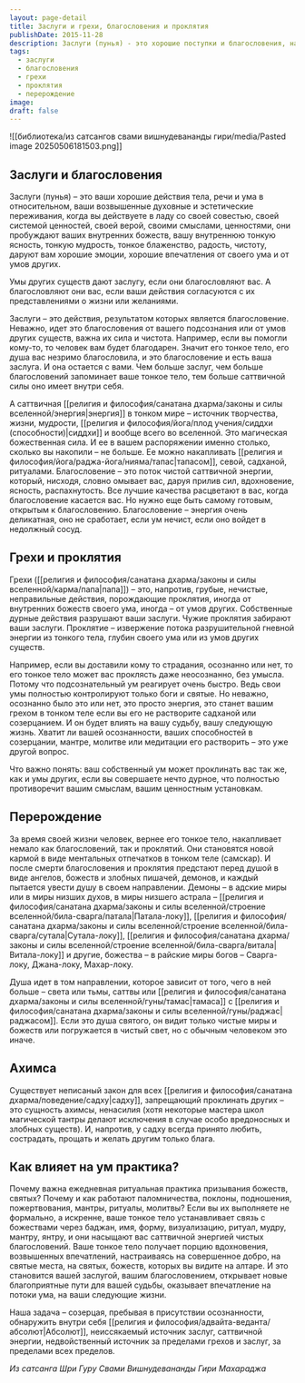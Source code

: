 ```yaml
---
layout: page-detail
title: Заслуги и грехи, благословения и проклятия
publishDate: 2015-11-28
description: Заслуги (пунья) - это хорошие поступки и благословения, наполняющие тонкое тело саттвичной энергией и открывающие путь к счастью и духовному росту. Грехи и проклятия разрушают заслуги и влияют на судьбу и перерождения. Ежедневная духовная практика усиливает благословения и помогает раскрыть внутренний источник света - Абсолют.
tags:
  - заслуги
  - благословения
  - грехи
  - проклятия
  - перерождение
image: 
draft: false
---
```

![[библиотека/из сатсангов свами вишнудевананды гири/media/Pasted image 20250506181503.png]]
## Заслуги и благословения

Заслуги (пунья) – это ваши хорошие действия тела, речи и ума в относительном, ваши возвышенные духовные и эстетические переживания, когда вы действуете в ладу со своей совестью, своей системой ценностей, своей верой, своими смыслами, ценностями, они пробуждают ваших внутренних божеств, вашу внутреннюю тонкую ясность, тонкую мудрость, тонкое блаженство, радость, чистоту, даруют вам хорошие эмоции, хорошие впечатления от своего ума и от умов других.

Умы других существ дают заслугу, если они благословляют вас. А благословляют они вас, если ваши действия согласуются с их представлениями о жизни или желаниями.

Заслуги – это действия, результатом которых является благословение. Неважно, идет это благословения от вашего подсознания или от умов других существ, важна их сила и чистота. Например, если вы помогли кому-то, то человек вам будет благодарен. Значит его тонкое тело, его душа вас незримо благословила, и это благословение и есть ваша заслуга. И она остается с вами. Чем больше заслуг, чем больше благословений запоминает ваше тонкое тело, тем больше саттвичной силы оно имеет внутри себя.

А саттвичная [[религия и философия/санатана дхарма/законы и силы вселенной/энергия|энергия]] в тонком мире – источник творчества, жизни, мудрости, [[религия и философия/йога/плод учения/сиддхи (способности)|сиддхи]] и вообще всего во вселенной. Это магическая божественная сила. И ее в вашем распоряжении именно столько, сколько вы накопили – не больше. Ее можно накапливать [[религия и философия/йога/раджа-йога/нияма/тапас|тапасом]], севой, садханой, ритуалами. Благословение – это поток чистой саттвичной энергии, который, нисходя, словно омывает вас, даруя прилив сил, вдохновение, ясность, распахнутость. Все лучшие качества расцветают в вас, когда благословение касается вас. Но нужно еще быть самому готовым, открытым к благословению. Благословение – энергия очень деликатная, оно не сработает, если ум нечист, если оно войдет в недолжный сосуд.

## Грехи и проклятия

Грехи ([[религия и философия/санатана дхарма/законы и силы вселенной/карма/папа|папа]]) – это, напротив, грубые, нечистые, неправильные действия, порождающие проклятия, иногда от внутренних божеств своего ума, иногда – от умов других. Собственные дурные действия разрушают ваши заслуги. Чужие проклятия забирают ваши заслуги. Проклятие – извержение потока разрушительной гневной энергии из тонкого тела, глубин своего ума или из умов других существ.

Например, если вы доставили кому то страдания, осознанно или нет, то его тонкое тело может вас проклясть даже неосознанно, без умысла. Потому что подсознательный ум реагирует очень быстро. Ведь свои умы полностью контролируют только боги и святые. Но неважно, осознанно было это или нет, это просто энергия, это станет вашим грехом в тонком теле если вы его не растворите садханой или созерцанием. И он будет влиять на вашу судьбу, вашу следующую жизнь. Хватит ли вашей осознанности, ваших способностей в созерцании, мантре, молитве или медитации его растворить – это уже другой вопрос.

Что важно понять: ваш собственный ум может проклинать вас так же, как и умы других, если вы совершаете нечто дурное, что полностью противоречит вашим смыслам, вашим ценностным установкам.

## Перерождение

За время своей жизни человек, вернее его тонкое тело, накапливает немало как благословений, так и проклятий. Они становятся новой кармой в виде ментальных отпечатков в тонком теле (самскар). И после смерти благословения и проклятия предстают перед душой в виде ангелов, божеств и злобных пишачей, демонов, и каждый пытается увести душу в своем направлении. Демоны – в адские миры или в миры низших духов, в миры низшего астрала – [[религия и философия/санатана дхарма/законы и силы вселенной/строение вселенной/била-сварга/патала|Патала-локу]], [[религия и философия/санатана дхарма/законы и силы вселенной/строение вселенной/била-сварга/сутала|Сутала-локу]], [[религия и философия/санатана дхарма/законы и силы вселенной/строение вселенной/била-сварга/витала|Витала-локу]] и другие, божества – в райские миры богов – Сварга-локу, Джана-локу, Махар-локу.

Душа идет в том направлении, которое зависит от того, чего в ней больше – света или тьмы, саттвы или [[религия и философия/санатана дхарма/законы и силы вселенной/гуны/тамас|тамаса]] с [[религия и философия/санатана дхарма/законы и силы вселенной/гуны/раджас|раджасом]]. Если это душа святого, он видит только чистые миры и божеств или погружается в чистый свет, но с обычным человеком это иначе.

## Ахимса

Существует неписаный закон для всех [[религия и философия/санатана дхарма/поведение/садху|садху]], запрещающий проклинать других – это сущность ахимсы, ненасилия (хотя некоторые мастера школ магической тантры делают исключения в случае особо вредоносных и злобных существ). И, напротив, у садху всегда принято любить, сострадать, прощать и желать другим только блага.

## Как влияет на ум практика?

Почему важна ежедневная ритуальная практика призывания божеств, святых? Почему и как работают паломничества, поклоны, подношения, пожертвования, мантры, ритуалы, молитвы? Если вы их выполняете не формально, а искренне, ваше тонкое тело устанавливает связь с божествами через баджан, имя, форму, визуализацию, ритуал, мудру, мантру, янтру, и они насыщают вас саттвичной энергией чистых благословений. Ваше тонкое тело получает порцию вдохновения, возвышенных впечатлений, настраиваясь на совершенное добро, на святые места, на святых, божеств, которых вы видите на алтаре. И это становится вашей заслугой, вашим благословением, открывает новые благоприятные пути для вашей судьбы, оказывает впечатление на потоки ума, на ваши следующие жизни.

Наша задача – созерцая, пребывая в присутствии осознанности, обнаружить внутри себя [[религия и философия/адвайта-веданта/абсолют|Абсолют]], неиссякаемый источник заслуг, саттвичной энергии, недвойственный источник за пределами грехов и заслуг, за пределами всех пределов.

*Из сатсанга Шри Гуру Свами Вишнудевананды Гири Махараджа*


